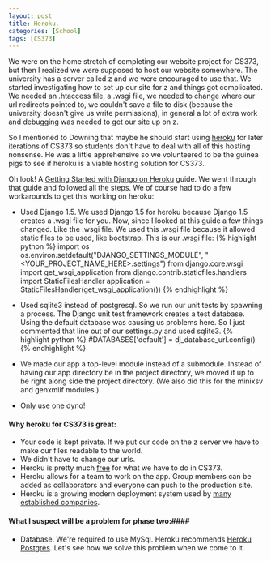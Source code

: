 ```yaml
---
layout: post
title: Heroku.
categories: [School]
tags: [CS373]
---
```


We were on the home stretch of completing our website project for CS373, but then I realized we were supposed to host our website somewhere. The university has a server called z and we were encouraged to use that. We started investigating how to set up our site for z and things got complicated. We needed an .htaccess file, a .wsgi file, we needed to change where our url redirects pointed to, we couldn't save a file to disk (because the university doesn't give us write permissions), in general a lot of extra work and debugging was needed to get our site up on z.

So I mentioned to Downing that maybe he should start using [heroku](https://www.heroku.com/) for later iterations of CS373 so students don't have to deal with all of this hosting nonsense. He was a little apprehensive so we volunteered to be the guinea pigs to see if heroku is a viable hosting solution for CS373.

Oh look! A [Getting Started with Django on Heroku](https://devcenter.heroku.com/articles/django) guide. We went through that guide and followed all the steps. We of course had to do a few workarounds to get this working on heroku:

* Used Django 1.5. We used Django 1.5 for heroku because Django 1.5 creates a .wsgi file for you. Now, since I looked at this guide a few things changed. Like the .wsgi file. We used this .wsgi file because it allowed static files to be used, like bootstrap. This is our .wsgi file:
    {% highlight python %}
  import os
    os.environ.setdefault("DJANGO_SETTINGS_MODULE", "<YOUR_PROJECT_NAME_HERE>.settings")
    from django.core.wsgi import get_wsgi_application
    from django.contrib.staticfiles.handlers import StaticFilesHandler
    application = StaticFilesHandler(get_wsgi_application())
    {% endhighlight %}

* Used sqlite3 instead of postgresql. So we run our unit tests by spawning a process. The Django unit test framework creates a test database. Using the default database was causing us problems here. So I just commented that line out of our settings.py and used sqlite3.
    {% highlight python %}
  #DATABASES['default'] =  dj_database_url.config()
    {% endhighlight %}

* We made our app a top-level module instead of a submodule. Instead of having our app directory be in the project directory, we moved it up to be right along side the project directory. (We also did this for the minixsv and genxmlif modules.)

* Only use one dyno!

#### Why heroku for CS373 is great: ####

* Your code is kept private. If we put our code on the z server we have to make our files readable to the world.
* We didn't have to change our urls.
* Heroku is pretty much [free](https://devcenter.heroku.com/articles/usage-and-billing#750-free-dyno-hours-per-app) for what we have to do in CS373.
* Heroku allows for a team to work on the app. Group members can be added as collaborators and everyone can push to the production site.
* Heroku is a growing modern deployment system used by [many established companies](http://success.heroku.com/).

#### What I suspect will be a problem for phase two:####

* Database. We're required to use MySql. Heroku recommends [Heroku Postgres](https://devcenter.heroku.com/articles/heroku-mysql). Let's see how we solve this problem when we come to it.

